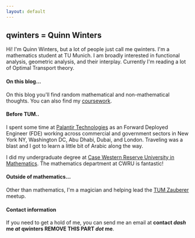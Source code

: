 ```yaml
---
layout: default
---
```


## qwinters = Quinn Winters

Hi! I'm Quinn Winters, but a lot of people just call me qwinters. I'm a mathematics student at TU Munich. I am broadly interested in functional analysis,  geometric analysis, and their interplay. Currently I'm reading a lot of Optimal Transport theory. 

#### On this blog...

On this blog you'll find random mathematical and non-mathematical thoughts. You can also find my [coursework](./coursework.md). 

#### Before TUM..

I spent some time at [Palantir Technologies](https://palantir.com) as an Forward Deployed Engineer (FDE) working across commercial and government sectors in New York NY, Washington DC, Abu Dhabi, Dubai, and London. Traveling was a blast and I got to learn a little bit of Arabic along the way. 

I did my undergraduate degree at [Case Western Reserve University in Mathematics](https://mathstats.case.edu). The mathematics department at CWRU is fantastic! 

#### Outside of mathematics...

Other than mathematics, I'm a magician and helping lead the [TUM Zauberer](https://tumzauberer.club) meetup. 

#### Contact information

If you need to get a hold of me, you can send me an email at **contact _dash_ me _at_ qwinters REMOVE THIS PART _dot_ me**. 
